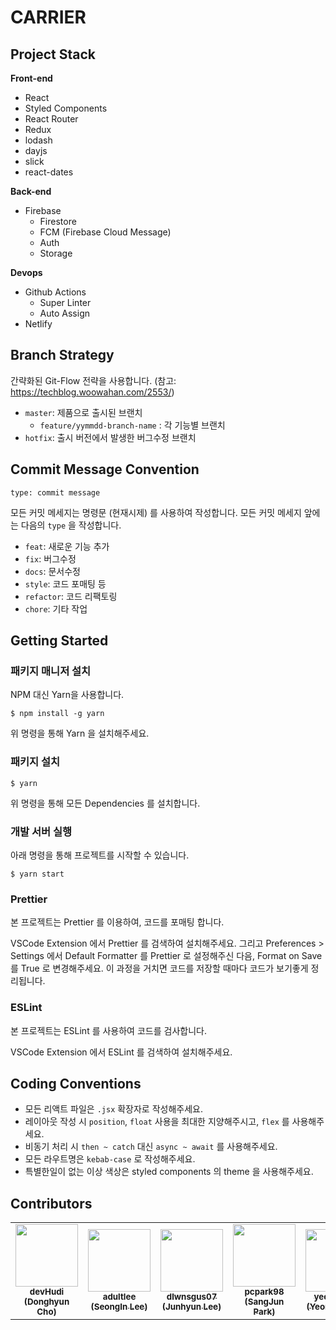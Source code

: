# CARRIER

## Project Stack

**Front-end**

- React
- Styled Components
- React Router
- Redux
- lodash
- dayjs
- slick
- react-dates

**Back-end**

- Firebase
  - Firestore
  - FCM (Firebase Cloud Message)
  - Auth
  - Storage

**Devops**

- Github Actions
  - Super Linter
  - Auto Assign
- Netlify

## Branch Strategy

간략화된 Git-Flow 전략을 사용합니다. (참고: https://techblog.woowahan.com/2553/)

- `master`: 제품으로 출시된 브랜치
  - `feature/yymmdd-branch-name` : 각 기능별 브랜치
- `hotfix`: 출시 버전에서 발생한 버그수정 브랜치

## Commit Message Convention

```
type: commit message
```

모든 커밋 메세지는 명령문 (현재시제) 를 사용하여 작성합니다. 모든 커밋 메세지 앞에는 다음의 `type` 을 작성합니다.

- `feat`: 새로운 기능 추가
- `fix`: 버그수정
- `docs`: 문서수정
- `style`: 코드 포매팅 등
- `refactor`: 코드 리팩토링
- `chore`: 기타 작업

## Getting Started

### 패키지 매니저 설치

NPM 대신 Yarn을 사용합니다.

```
$ npm install -g yarn
```

위 명령을 통해 Yarn 을 설치해주세요.

### 패키지 설치

```
$ yarn
```

위 명령을 통해 모든 Dependencies 를 설치합니다.

### 개발 서버 실행

아래 명령을 통해 프로젝트를 시작할 수 있습니다.

```
$ yarn start
```

### Prettier

본 프로젝트는 Prettier 를 이용하여, 코드를 포매팅 합니다.

VSCode Extension 에서 Prettier 를 검색하여 설치해주세요. 그리고 Preferences > Settings 에서 Default Formatter 를 Prettier 로 설정해주신 다음, Format on Save 를 True 로 변경해주세요. 이 과정을 거치면 코드를 저장할 때마다 코드가 보기좋게 정리됩니다.

### ESLint

본 프로젝트는 ESLint 를 사용하여 코드를 검사합니다.

VSCode Extension 에서 ESLint 를 검색하여 설치해주세요.

## Coding Conventions

- 모든 리액트 파일은 `.jsx` 확장자로 작성해주세요.
- 레이아웃 작성 시 `position`, `float` 사용을 최대한 지양해주시고, `flex` 를 사용해주세요.
- 비동기 처리 시 `then ~ catch` 대신 `async ~ await` 를 사용해주세요.
- 모든 라우트명은 `kebab-case` 로 작성해주세요.
- 특별한일이 없는 이상 색상은 styled components 의 theme 을 사용해주세요.

## Contributors

<table>
   <tr>
      <td align="center"><a href="https://github.com/devHudi"><img src="https://avatars.githubusercontent.com/u/11745691?v=4" width="100px;" alt=""/><br /><sub><b>devHudi<br/>(Donghyun Cho)</b></sub></a></td>
      <td align="center"><a href="https://github.com/adultlee"><img src="https://avatars.githubusercontent.com/u/77886826?v=4" width="100px;" alt=""/><br /><sub><b>adultlee<br/>(SeongIn Lee)</b></sub></a></td>
      <td align="center"><a href="https://github.com/dlwnsgus07"><img src="https://avatars.githubusercontent.com/u/37991960?v=4" width="100px;" alt=""/><br /><sub><b>dlwnsgus07<br/>(Junhyun Lee)</b></sub></a></td>
      <td align="center"><a href="https://github.com/pcpark98"><img src="https://avatars.githubusercontent.com/u/34507976?v=4" width="100px;" alt=""/><br /><sub><b>pcpark98<br/>(SangJun Park)</b></sub></a></td>
      <td align="center"><a href="https://github.com/yeonsooSo"><img src="https://avatars.githubusercontent.com/u/65909443?v=4" width="100px;" alt=""/><br /><sub><b>yeonsooSo<br/>(YeongSoo So)</b></sub></a></td>
      <td align="center"><a href="https://github.com/jiae0119"><img src="https://avatars.githubusercontent.com/u/82093525?v=4" width="100px;" alt=""/><br /><sub><b>jiae0119<br/>(JiAe Shin)</b></sub></a></td>
   </tr>
</table>
